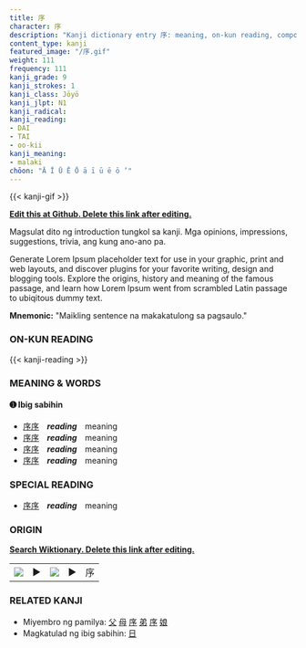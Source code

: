 ```yaml
---
title: 序
character: 序
description: "Kanji dictionary entry 序: meaning, on-kun reading, compounds, origin, related kanji"
content_type: kanji
featured_image: "/序.gif"
weight: 111
frequency: 111
kanji_grade: 9
kanji_strokes: 1
kanji_class: Jōyō
kanji_jlpt: N1
kanji_radical: 
kanji_reading: 
- DAI
- TAI
- oo-kii
kanji_meaning:
- malaki
chōon: "Ā Ī Ū Ē Ō ā ī ū ē ō ’"
---
```

[//]: # (Don't edit the line below. Kanji animated GIF code is automatically generated.)
{{< kanji-gif >}}

[//]: # (Edit below this line.)

**[Edit this at Github. Delete this link after editing.](https://github.com/tim0g/tim/tree/main/content/kanji/序/index.md)**

Magsulat dito ng introduction tungkol sa kanji. Mga opinions, impressions, suggestions, trivia, ang kung ano-ano pa.

Generate Lorem Ipsum placeholder text for use in your graphic, print and web layouts, and discover plugins for your favorite writing, design and blogging tools. Explore the origins, history and meaning of the famous passage, and learn how Lorem Ipsum went from scrambled Latin passage to ubiqitous dummy text.
 
**Mnemonic:** "Maikling sentence na makakatulong sa pagsaulo."

### ON-KUN READING

[//]: # (Don't edit the line below. ON-KUN READING code is automatically generated.)
{{< kanji-reading >}}

### MEANING & WORDS

#### ➊ **Ibig sabihin**
  - [序](../序)[序](../序)　***reading***　meaning
  - [序](../序)[序](../序)　***reading***　meaning
  - [序](../序)[序](../序)　***reading***　meaning
  - [序](../序)[序](../序)　***reading***　meaning

### SPECIAL READING
  - [序](../序)[序](../序)　***reading***　meaning

### ORIGIN

**[Search Wiktionary. Delete this link after editing.](https://wiktionary.org/wiki/序)**
<table class="kanji-table"><tr><td>
<img src="60px-序-bronze.svg.png">
</td><td>▶</td><td>
<img src="60px-序-oracle.svg.png">
</td><td>▶</td>
<td class="kanji-origin">序</td>
</tr></table>

### RELATED KANJI
- Miyembro ng pamilya: [父](../父) [母](../母) [序](../序) [弟](../弟) [序](../序) [娘](../娘)
- Magkatulad ng ibig sabihin: [日](../日)
